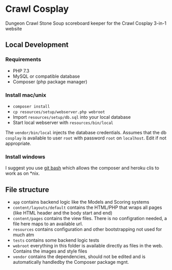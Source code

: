 # Crawl Cosplay
Dungeon Crawl Stone Soup scoreboard keeper for the Crawl Cosplay 3-in-1 website

## Local Development

### Requirements

 - PHP 7.3
 - MySQL or compatible database
 - Composer (php package manager)
 
### Install mac/unix

 - `composer install`
 - `cp resources/setup/webserver.php webroot`
 - Import `resources/setup/db.sql` into your local database
 - Start local webserver with `resources/bin/local`

The `vendor/bin/local` injects the database credentials. Assumes that the db `cosplay` is available to user `root` with password `root` on `localhost`. Edit if not appropriate.

### Install windows

I suggest you use [git bash](https://gitforwindows.org) which allows the composer and heroku clis to work as on *nix.

## File structure

 - `app` contains backend logic like the Models and Scoring systems
 - `content/layouts/default` contains the HTML/PHP that wraps all pages (like HTML header and the body start and end)
 - `content/pages` contains the view files. There is no configration needed, a file here maps to an available url.
 - `resources` contains configuration and other bootstrapping not used for much atm
 - `tests` contains some backend logic tests
 - `webroot` everything in this folder is available directly as files in the web. Contains the images and style files
 - `vendor` contains the dependencies, should not be edited and is automatically handledby the Composer package mgnt.
